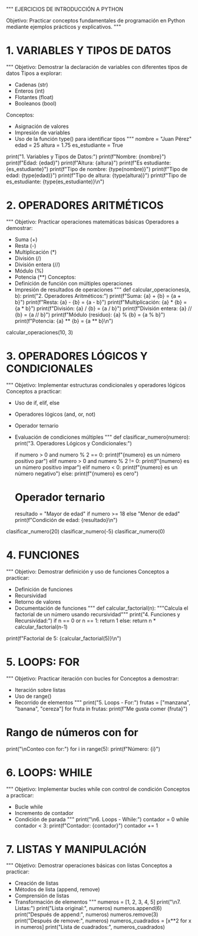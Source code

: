 """
EJERCICIOS DE INTRODUCCIÓN A PYTHON

Objetivo: Practicar conceptos fundamentales de programación en Python
mediante ejemplos prácticos y explicativos.
"""

# 1. VARIABLES Y TIPOS DE DATOS
"""
Objetivo: Demostrar la declaración de variables con diferentes tipos de datos
Tipos a explorar:
- Cadenas (str)
- Enteros (int)
- Flotantes (float)
- Booleanos (bool)

Conceptos:
- Asignación de valores
- Impresión de variables
- Uso de la función type() para identificar tipos
"""
nombre = "Juan Pérez"
edad = 25
altura = 1.75
es_estudiante = True

print("1. Variables y Tipos de Datos:")
print(f"Nombre: {nombre}")
print(f"Edad: {edad}")
print(f"Altura: {altura}")
print(f"Es estudiante: {es_estudiante}")
print(f"Tipo de nombre: {type(nombre)}")
print(f"Tipo de edad: {type(edad)}")
print(f"Tipo de altura: {type(altura)}")
print(f"Tipo de es_estudiante: {type(es_estudiante)}\n")

# 2. OPERADORES ARITMÉTICOS
"""
Objetivo: Practicar operaciones matemáticas básicas
Operadores a demostrar:
- Suma (+)
- Resta (-)
- Multiplicación (*)
- División (/)
- División entera (//)
- Módulo (%)
- Potencia (**)
Conceptos:
- Definición de función con múltiples operaciones
- Impresión de resultados de operaciones
"""
def calcular_operaciones(a, b):
    print("2. Operadores Aritméticos:")
    print(f"Suma: {a} + {b} = {a + b}")
    print(f"Resta: {a} - {b} = {a - b}")
    print(f"Multiplicación: {a} * {b} = {a * b}")
    print(f"División: {a} / {b} = {a / b}")
    print(f"División entera: {a} // {b} = {a // b}")
    print(f"Módulo (residuo): {a} % {b} = {a % b}")
    print(f"Potencia: {a} ** {b} = {a ** b}\n")

calcular_operaciones(10, 3)

# 3. OPERADORES LÓGICOS Y CONDICIONALES
"""
Objetivo: Implementar estructuras condicionales y operadores lógicos
Conceptos a practicar:
- Uso de if, elif, else
- Operadores lógicos (and, or, not)
- Operador ternario
- Evaluación de condiciones múltiples
"""
def clasificar_numero(numero):
    print("3. Operadores Lógicos y Condicionales:")
    
    if numero > 0 and numero % 2 == 0:
        print(f"{numero} es un número positivo par")
    elif numero > 0 and numero % 2 != 0:
        print(f"{numero} es un número positivo impar")
    elif numero < 0:
        print(f"{numero} es un número negativo")
    else:
        print(f"{numero} es cero")
    
    # Operador ternario
    resultado = "Mayor de edad" if numero >= 18 else "Menor de edad"
    print(f"Condición de edad: {resultado}\n")

clasificar_numero(20)
clasificar_numero(-5)
clasificar_numero(0)

# 4. FUNCIONES
"""
Objetivo: Demostrar definición y uso de funciones
Conceptos a practicar:
- Definición de funciones
- Recursividad
- Retorno de valores
- Documentación de funciones
"""
def calcular_factorial(n):
    """Calcula el factorial de un número usando recursividad"""
    print("4. Funciones y Recursividad:")
    if n == 0 or n == 1:
        return 1
    else:
        return n * calcular_factorial(n-1)

print(f"Factorial de 5: {calcular_factorial(5)}\n")

# 5. LOOPS: FOR
"""
Objetivo: Practicar iteración con bucles for
Conceptos a demostrar:
- Iteración sobre listas
- Uso de range()
- Recorrido de elementos
"""
print("5. Loops - For:")
frutas = ["manzana", "banana", "cereza"]
for fruta in frutas:
    print(f"Me gusta comer {fruta}")

# Rango de números con for
print("\nConteo con for:")
for i in range(5):
    print(f"Número: {i}")

# 6. LOOPS: WHILE
"""
Objetivo: Implementar bucles while con control de condición
Conceptos a practicar:
- Bucle while
- Incremento de contador
- Condición de parada
"""
print("\n6. Loops - While:")
contador = 0
while contador < 3:
    print(f"Contador: {contador}")
    contador += 1

# 7. LISTAS Y MANIPULACIÓN
"""
Objetivo: Demostrar operaciones básicas con listas
Conceptos a practicar:
- Creación de listas
- Métodos de lista (append, remove)
- Comprensión de listas
- Transformación de elementos
"""
numeros = [1, 2, 3, 4, 5]
print("\n7. Listas:")
print("Lista original:", numeros)
numeros.append(6)
print("Después de append:", numeros)
numeros.remove(3)
print("Después de remove:", numeros)
numeros_cuadrados = [x**2 for x in numeros]
print("Lista de cuadrados:", numeros_cuadrados)
